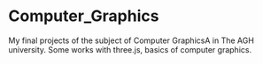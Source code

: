 # Computer_Graphics
My final projects of the subject of Computer GraphicsA in The AGH university. Some works with three.js, basics of computer graphics.
